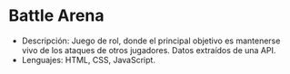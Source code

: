 # Battle Arena
-	Descripción: Juego de rol, donde el principal objetivo es mantenerse vivo de los ataques de otros jugadores. Datos extraídos de una API.
-	Lenguajes: HTML, CSS, JavaScript.
